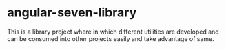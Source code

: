 # angular-seven-library
This is a library project where in which different utilities are developed and can be consumed into other projects easily and take advantage of same.
